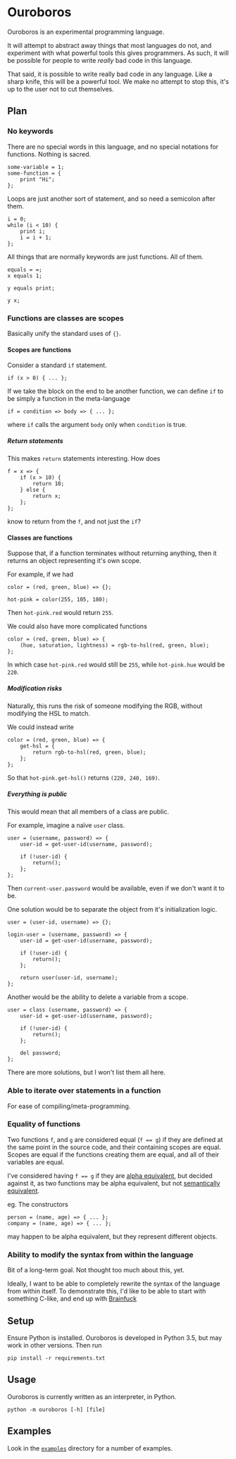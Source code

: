 # Ouroboros

Ouroboros is an experimental programming language.

It will attempt to abstract away things that most languages do not, and experiment with what powerful tools this gives programmers.
As such, it will be possible for people to write *really* bad code in this language.

That said, it is possible to write really bad code in any language.
Like a sharp knife, this will be a powerful tool.
We make no attempt to stop this, it's up to the user not to cut themselves.

## Plan

### No keywords

There are no special words in this language, and no special notations for functions.
Nothing is sacred.

```
some-variable = 1;
some-function = {
    print "Hi";
};
```

Loops are just another sort of statement, and so need a semicolon after them.

```
i = 0;
while (i < 10) {
    print i;
    i = i + 1;
};
```

All things that are normally keywords are just functions.
All of them.

```
equals = =;
x equals 1;

y equals print;

y x;
```

### Functions are classes are scopes

Basically unify the standard uses of `{}`.

#### Scopes are functions

Consider a standard `if` statement.

    if (x > 0) { ... };

If we take the block on the end to be another function, we can define `if` to be simply a function in the meta-language

    if = condition => body => { ... };

where `if` calls the argument `body` only when `condition` is true.

##### Return statements

This makes `return` statements interesting.
How does

```
f = x => {
    if (x > 10) {
        return 10;
    } else {
        return x;
    };
};
```

know to return from the `f`, and not just the `if`?

#### Classes are functions

Suppose that, if a function terminates without returning anything, then it returns an object representing it's own scope.

For example, if we had

```
color = (red, green, blue) => {};

hot-pink = color(255, 105, 180);
```

Then `hot-pink.red` would return `255`.

We could also have more complicated functions

```
color = (red, green, blue) => {
    (hue, saturation, lightness) = rgb-to-hsl(red, green, blue);
};
```

In which case `hot-pink.red` would still be `255`, while `hot-pink.hue` would be `220`.

##### Modification risks

Naturally, this runs the risk of someone modifying the RGB, without modifying the HSL to match.

We could instead write

```
color = (red, green, blue) => {
    get-hsl = {
        return rgb-to-hsl(red, green, blue);
    };
};
```

So that `hot-pink.get-hsl()` returns `(220, 240, 169)`.

##### Everything is public

This would mean that all members of a class are public.

For example, imagine a naïve `user` class.

```
user = (username, password) => {
    user-id = get-user-id(username, password);

    if (!user-id) {
        return();
    };
};
```

Then `current-user.password` would be available, even if we don't want it to be.

One solution would be to separate the object from it's initialization logic.

```
user = (user-id, username) => {};

login-user = (username, password) => {
    user-id = get-user-id(username, password);

    if (!user-id) {
        return();
    };

    return user(user-id, username);
};
```

Another would be the ability to delete a variable from a scope.

```
user = class (username, password) => {
    user-id = get-user-id(username, password);

    if (!user-id) {
        return();
    };

    del password;
};
```

There are more solutions, but I won't list them all here.

### Able to iterate over statements in a function

For ease of compiling/meta-programming.

### Equality of functions

Two functions `f`, and `g` are considered equal (`f == g`) if they are defined at the same point in the source code, and their containing scopes are equal.
Scopes are equal if the functions creating them are equal, and all of their variables are equal.

I've considered having `f == g` if they are
[alpha equivalent](https://en.wikipedia.org/wiki/Lambda_calculus#Alpha_equivalence),
but decided against it, as two functions may be alpha equivalent, but not
[semantically equivalent](https://en.wikipedia.org/wiki/Semantic_equivalence).

eg. The constructors

```
person = (name, age) => { ... };
company = (name, age) => { ... };
```

may happen to be alpha equivalent, but they represent different objects.

### Ability to modify the syntax from within the language

Bit of a long-term goal.
Not thought too much about this, yet.

Ideally, I want to be able to completely rewrite the syntax of the language from within itself.
To demonstrate this, I'd like to be able to start with something C-like, and end up with
[Brainfuck](https://en.wikipedia.org/wiki/Brainfuck)

## Setup

Ensure Python is installed.
Ouroboros is developed in Python 3.5, but may work in other versions.
Then run

    pip install -r requirements.txt

## Usage

Ouroboros is currently written as an interpreter, in Python.

    python -m ouroboros [-h] [file]

## Examples

Look in the [`examples`](examples) directory for a number of examples.
